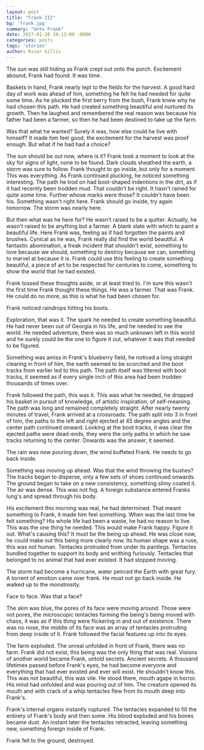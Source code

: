 ```yaml
---
layout: post
title: "Frank III"
bg: 'frank.jpg'
summary: "Unto Frank"
date: 2017-01-20 20:13:00 -0600
categories: posts
tags: 'stories'
author: River Gillis
---
```

The sun was still hiding as Frank crept out onto the porch. Excitement abound, Frank had found. It was time.  
  
Baskets in hand, Frank nearly lept to the fields for the harvest. A good hard day of work was ahead of him, something he felt he had needed for quite some time.
As he plucked the first berry from the bush, Frank knew why he had chosen this path. He had created something beautiful and nurtured its growth. Then he laughed and remembered the real reason was because his father had been a farmer, so then he had been destined to take up the farm.  
  
Was that what he wanted? Surely it was, how else could he live with himself? It made him feel good, the excitement for the harvest was proof enough. But what if he had had a choice?  
  
The sun should be out now, where is it? Frank took a moment to look at the sky for signs of light, none to be found. Dark clouds sheathed the earth, a storm was sure to follow. Frank thought to go inside, but only for a moment. This was everything.
As Frank continued plucking, he noticed something interesting. The path he trod on had boot-shaped indentions in the dirt, as if it had recently been trodden mud. That couldn't be right. It hasn't rained for quite some time. Further whose marks were those? It couldn't have been his. Something wasn't right here. Frank should go inside, try again tomorrow. The storm was nearly here.  
  
But then what was he here for? He wasn't raised to be a quitter. Actually, he wasn't raised to be anything but a farmer. A blank slate with which to paint a beautiful life. Here Frank was, feeling as if had forgotten the paints and brushes. Cynical as he was, Frank really did find the world beautiful. A fantastic abomination, a freak incident that shouldn't exist, something to love because we should, something to destroy because we can, something to marvel at because it is. Frank could use this feeling to create something beautiful, a piece of art to be respected for centuries to come, something to show the world that he had existed.  
  
Frank tossed these thoughts aside, or at least tried to. I'm sure this wasn't the first time Frank thought these things. He was a farmer. That was Frank. He could do no more, as this is what he had been chosen for.  
  
Frank noticed raindrops hitting his boots.  
  
Exploration, that was it. The spark he needed to create something beautiful. He had never been out of Georgia in his life, and he needed to see the world. He needed adventure, there was so much unknown left in this world and he surely could be the one to figure it out, whatever it was that needed to be figured.  
  
Something was amiss in Frank's blueberry field, he noticed a long straight clearing in front of him, the earth seemed to be scorched and the boot tracks from earlier led to this path. The path itself was littered with boot tracks, it seemed as if every single inch of this area had been trodden thousands of times over.  
  
Frank followed the path, this was it. This was what he needed, he dropped his basket in pursuit of knowledge, of artistic inspiration, of self-meaning. The path was long and remained completely straight. After nearly twenty minutes of travel, Frank arrived at a crossroads. The path split into 3 in front of him, the paths to the left and right ejected at 45 degree angles and the center path continued onward. Looking at the boot tracks, it was clear the ejected paths were dead-ends, they were the only paths in which he saw tracks returning to the center. Onwards was the answer, it seemed.  
  
The rain was now pouring down, the wind buffeted Frank. He needs to go back inside.  
  
Something was moving up ahead. Was that the wind throwing the bushes? The tracks began to disperse, only a few sets of shoes continued onwards. The ground began to take on a new consistency, something slimy coated it. The air was dense. This was not fog. A foreign substance entered Franks lung's and spread through his body.  
  
His excitement this morning was real, he had determined. That meant something to Frank, it made him feel something. When was the last time he felt something? His whole life had been a waste, he had no reason to live. This was the one thing he needed. This would make Frank happy. Figure it out. What's causing this? It must be the being up ahead. He was close now, he could make out this being more clearly now. Its human shape was a ruse, this was not human. Tentacles protruded from under its pantlegs. Tentacles bundled together to support its body and writhing furiously. Tentacles that belonged to no animal that had ever existed. It had stopped moving.  
  
The storm had become a hurricane, water peirced the Earth with great fury. A torrent of emotion came over frank. He must not go back inside. He walked up to the monstrosity.  
  
Face to face. Was that a face?  
  
The skin was blue, the pores of its face were moving around. Those were not pores, the microscopic tentacles forming the being's being moved with chaos, it was as if this thing were flickering in and out of existence. There was no nose, the middle of its face was an array of tentacles protruding from deep inside of it. Frank followed the facial features up into its eyes.  
  
The farm exploded. The unreal unfolded in front of Frank, there was no farm. Frank did not exist, this being was the only thing that was real. Visions of another world became Frank, untold secrets. Ancient secrets. A thousand lifetimes passed before Frank's eyes, he had become everyone and everything that had ever existed and ever will exist. He shouldn't know this. This was not beautiful, this was vile. He stood there, mouth agape in horror. His mind had unfolded and was pouring out of him. The creature opened its mouth and with crack of a whip tentacles flew from its mouth deep into Frank's.  
  
Frank's internal organs instantly ruptured. The tentacles expanded to fill the entirety of Frank's body and then some. His blood exploded and his bones became dust. An instant later the tentacles retracted, leaving something new, something foreign inside of Frank.  
  
Frank fell to the ground, destroyed.  
